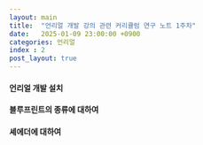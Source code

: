 ```yaml
---
layout: main
title:  "언리얼 개발 강의 관련 커리큘럼 연구 노트 1주차"
date:   2025-01-09 23:00:00 +0900
categories: 언리얼
index : 2
post_layout: true
---
```


<h4>언리얼 개발 설치</h4>

<h4>블루프린트의 종류에 대하여</h4>

<h4>셰에더에 대하여</h4>
